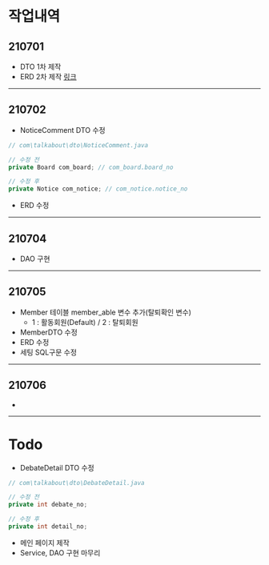 # 작업내역
## 210701
- DTO 1차 제작
- ERD 2차 제작
[링크](https://www.erdcloud.com/d/YYWimyRYK7asSbXMN)  
___

## 210702
- NoticeComment DTO 수정
```java
// com\talkabout\dto\NoticeComment.java

// 수정 전
private Board com_board; // com_board.board_no

// 수정 후
private Notice com_notice; // com_notice.notice_no
```
- ERD 수정
___

## 210704
- DAO 구현
___

## 210705
- Member 테이블 member_able 변수 추가(탈퇴확인 변수)
  - 1 : 활동회원(Default) / 2 : 탈퇴회원
- MemberDTO 수정
- ERD 수정
- 세팅 SQL구문 수정
___

## 210706
- 
___

# Todo
- DebateDetail DTO 수정
```java
// com\talkabout\dto\DebateDetail.java

// 수정 전
private int debate_no;

// 수정 후
private int detail_no; 
```
- 메인 페이지 제작
- Service, DAO 구현 마무리
